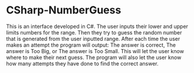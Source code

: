 # CSharp-NumberGuess

This is an interface developed in C#. The user inputs their lower and upper limits numbers for the range. Then they try to guess the random number that is generated from the user inputted range. After each time the user makes an attempt the program will output: The answer is correct, The answer is Too Big, or The answer is Too Small. This will let the user know where to make their next guess. The program will also let the user know how many attempts they have done to find the correct answer.
